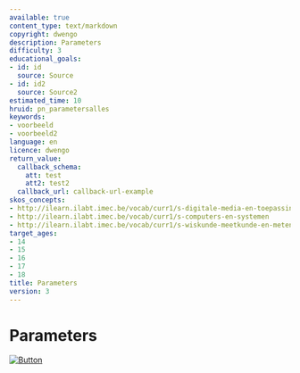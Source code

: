 ```yaml
---
available: true
content_type: text/markdown
copyright: dwengo
description: Parameters
difficulty: 3
educational_goals:
- id: id
  source: Source
- id: id2
  source: Source2
estimated_time: 10
hruid: pn_parametersalles
keywords:
- voorbeeld
- voorbeeld2
language: en
licence: dwengo
return_value:
  callback_schema:
    att: test
    att2: test2
  callback_url: callback-url-example
skos_concepts:
- http://ilearn.ilabt.imec.be/vocab/curr1/s-digitale-media-en-toepassingen
- http://ilearn.ilabt.imec.be/vocab/curr1/s-computers-en-systemen
- http://ilearn.ilabt.imec.be/vocab/curr1/s-wiskunde-meetkunde-en-metend-rekenen
target_ages:
- 14
- 15
- 16
- 17
- 18
title: Parameters
version: 3
---
```

# Parameters

[![](embed/Button.png "Button")](https://kiks.ilabt.imec.be/jupyterhub/?id=0900_en "Notebooks Parameters")